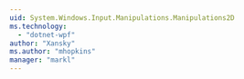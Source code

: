 ```yaml
---
uid: System.Windows.Input.Manipulations.Manipulations2D
ms.technology: 
  - "dotnet-wpf"
author: "Xansky"
ms.author: "mhopkins"
manager: "markl"
---
```


